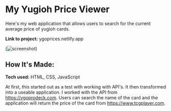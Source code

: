 # My Yugioh Price Viewer
Here's my web application that allows users to search for the current average price of yugioh cards. 

**Link to project:** ygoprices.netlify.app

(![screenshot](https://user-images.githubusercontent.com/78818078/116952550-e42a2980-ac58-11eb-92a3-0646ffa47544.JPG))

## How It's Made:

**Tech used:** HTML, CSS, JavaScript

At first, this started out as a test with working with API's. It then transformed into a useable application. I worked with the API from https://ygoprodeck.com. Users can search the name of the card and the application will return the price of the card from https://www.tcgplayer.com.
